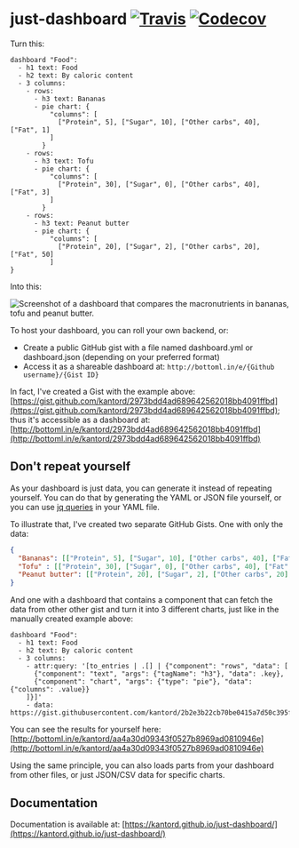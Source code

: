 # just-dashboard [![Travis](https://img.shields.io/travis/kantord/just-dashboard/master.svg)]() [![Codecov](https://img.shields.io/codecov/c/github/kantord/just-dashboard/master.svg)]()


Turn this:
```
dashboard "Food":
  - h1 text: Food
  - h2 text: By caloric content
  - 3 columns:
    - rows:
      - h3 text: Bananas
      - pie chart: {
          "columns": [
            ["Protein", 5], ["Sugar", 10], ["Other carbs", 40], ["Fat", 1]
          ]
        }
    - rows:
      - h3 text: Tofu
      - pie chart: {
          "columns": [
            ["Protein", 30], ["Sugar", 0], ["Other carbs", 40], ["Fat", 3]
          ]
        }
    - rows:
      - h3 text: Peanut butter
      - pie chart: {
          "columns": [
            ["Protein", 20], ["Sugar", 2], ["Other carbs", 20], ["Fat", 50]
          ]
}
```

Into this:

![Screenshot of a dashboard that compares the macronutrients in bananas, tofu and peanut butter.](https://github.com/kantord/just-dashboard/raw/master/screenshot.png "")

To host your dashboard, you can roll your own backend, or:

- Create a public GitHub gist with a file named dashboard.yml or dashboard.json (depending on your preferred format)
- Access it as a shareable dashboard at: `http://bottoml.in/e/{Github username}/{Gist ID}`

In fact, I've created a Gist with the example above: [https://gist.github.com/kantord/2973bdd4ad689642562018bb4091ffbd](https://gist.github.com/kantord/2973bdd4ad689642562018bb4091ffbd); 
thus it's accessible as a dashboard at: [http://bottoml.in/e/kantord/2973bdd4ad689642562018bb4091ffbd](http://bottoml.in/e/kantord/2973bdd4ad689642562018bb4091ffbd)

## Don't repeat yourself
As your dashboard is just data, you can generate it instead of repeating yourself. You can do that by generating the YAML or JSON file yourself, or you can use [jq queries](https://stedolan.github.io/jq/) in your YAML file.

To illustrate that, I've created two separate GitHub Gists. One with only the
data:

```json
{
  "Bananas": [["Protein", 5], ["Sugar", 10], ["Other carbs", 40], ["Fat", 1]],
  "Tofu" : [["Protein", 30], ["Sugar", 0], ["Other carbs", 40], ["Fat", 3]],
  "Peanut butter": [["Protein", 20], ["Sugar", 2], ["Other carbs", 20], ["Fat", 50]]
}
```

And one with a dashboard that contains a component that can fetch the data from
other other gist and turn it into 3 different charts, just like in the manually
created example above:

```
dashboard "Food":
  - h1 text: Food
  - h2 text: By caloric content
  - 3 columns:
    - attr:query: '[to_entries | .[] | {"component": "rows", "data": [
      {"component": "text", "args": {"tagName": "h3"}, "data": .key},
      {"component": "chart", "args": {"type": "pie"}, "data": {"columns": .value}}
    ]}]'
    - data: https://gist.githubusercontent.com/kantord/2b2e3b22cb70be0415a7d50c395fa411/raw/47542f8a3db0d65aeeb48e28ddfaa8feabbc72b5/nutri.json
```

You can see the results for yourself here: [http://bottoml.in/e/kantord/aa4a30d09343f0527b8969ad0810946e](http://bottoml.in/e/kantord/aa4a30d09343f0527b8969ad0810946e)

Using the same principle, you can also loads parts from your dashboard from
other files, or just JSON/CSV data for specific charts.

## Documentation

Documentation is available at: [https://kantord.github.io/just-dashboard/](https://kantord.github.io/just-dashboard/)
